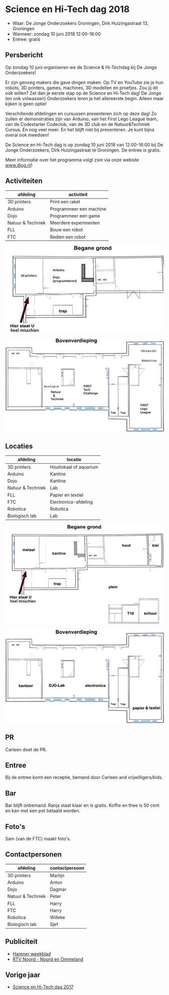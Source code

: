 # Science en Hi-Tech dag 2018

 * Waar: De Jonge Onderzoekers Groningen, Dirk Huizingastraat 13, Groningen
 * Wanneer: zondag 10 juni 2018 12:00-16:00
 * Entree: gratis

## Persbericht

Op zondag 10 juni organiseren we de Science & Hi-Techdag bij De Jonge Onderzoekers!

Er zijn genoeg makers die gave dingen maken. Op TV en YouTube zie je hun robots, 3D printers, games, machines, 3D modellen en proefjes. Zou jij dit ook willen? Zet dan je eerste stap op de Science en Hi-Tech dag! De Jonge (en ook volwassen) Onderzoekers leren je het allereerste begin. Alleen maar kijken is geen optie!

Verschillende afdelingen en cursussen presenteren zich op deze dag! Zo zullen er demonstraties zijn van Arduino, van het First Lego League team, van de Codestarter Codeclub, van de 3D club en de Natuur&Techniek Cursus. En nog veel meer. En het blijft niet bij presenteren. Je kunt bijna overal ook meedoen! 

De Science en Hi-Tech dag is op zondag 10 juni 2018 van 12:00-16:00 bij De Jonge Onderzoekers, Dirk Huizingastraat te Groningen. De entree is gratis.

Meer informatie over het programma volgt zsm via onze website www.djog.nl!

## Activiteiten

afdeling|activiteit
---|---
3D printers|Print een raket
Arduino|Programmeer een machine
Dojo|Programmeer een game
Natuur & Techniek|Meerdere experimenten
FLL|Bouw een robot
FTC|Bedien een robot

![Activiteiten begane grond](begane_grond_activiteiten.png)

![Activiteiten boven](boven_activiteiten.png)

## Locaties

afdeling|locatie
---|---
3D printers|Houtlokaal of aquarium
Arduino|Kantine
Dojo|Kantine
Natuur & Techniek|Lab
FLL|Papier en textiel
FTC|Electronica-afdeling
Robotica|Robotica
Biologisch lab|Lab

![Activiteiten begane grond](begane_grond.png)

![Activiteiten boven](boven.png)

## PR

Carleen doet de PR.

## Entree

Bij de entree komt een receptie, bemand door Carleen and vrijwilligers/kids.

## Bar

Bar blijft onbemand.
Ranja staat klaar en is gratis.
Koffie en thee is 50 cent en kan met een pot betaald worden.

## Foto's

Sam (van de FTC) maakt foto's.

## Contactpersonen

afdeling|contactpersoon
---|---
3D printers|Martijn
Arduino|Anton
Dojo|Dagmar
Natuur & Techniek|Peter
FLL|Harry
FTC|Harry
Robotica|Willeke
Biologisch lab|Sjef

## Publiciteit

 * [Harener weekblad](https://harenerweekblad.nl/vanplan)
 * [RTV Noord - Noord en Ommeland](https://www.rtvnoord.nl/nieuws/195075/Dit-weekend-in-Groningen-Molens-robots-en-oudjes-op-pad)

## Vorige jaar

 * [Science en Hi-Tech dag 2017](https://github.com/richelbilderbeek/science_en_hi-tech_dag_2017)

